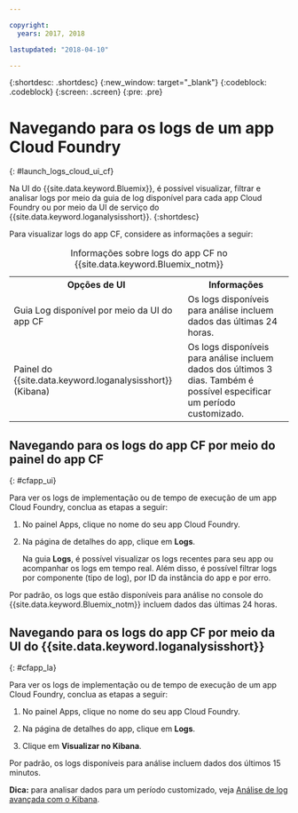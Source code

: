 ```yaml
---

copyright:
  years: 2017, 2018

lastupdated: "2018-04-10"

---
```



{:shortdesc: .shortdesc}
{:new_window: target="_blank"}
{:codeblock: .codeblock}
{:screen: .screen}
{:pre: .pre}

# Navegando para os logs de um app Cloud Foundry
{: #launch_logs_cloud_ui_cf}

Na UI do {{site.data.keyword.Bluemix}}, é possível visualizar, filtrar e analisar logs por meio da guia de log disponível para cada app Cloud Foundry ou por meio da UI de serviço do {{site.data.keyword.loganalysisshort}}.
{:shortdesc}

Para visualizar logs do app CF, considere as informações a seguir: 

<table>
  <caption>Informações sobre logs do app CF no {{site.data.keyword.Bluemix_notm}}</caption>
  <tr>
    <th>Opções de UI</th>
    <th>Informações</th>
  </tr>
  <tr>
    <td>Guia Log disponível por meio da UI do app CF </td>
    <td>Os logs disponíveis para análise incluem dados das últimas 24 horas.</td>
  </tr>
  <tr>
    <td>Painel do {{site.data.keyword.loganalysisshort}} (Kibana)</td>
    <td>Os logs disponíveis para análise incluem dados dos últimos 3 dias. Também é possível especificar um período customizado.</td>
  </tr>
</table>


## Navegando para os logs do app CF por meio do painel do app CF 
{: #cfapp_ui}

Para ver os logs de implementação ou de tempo de execução de um app Cloud Foundry, conclua as
etapas a seguir:

1. No painel Apps, clique no nome do seu app Cloud Foundry. 
    
2. Na página de detalhes do app, clique em **Logs**.
    
    Na guia **Logs**, é possível visualizar os logs recentes para seu app ou
acompanhar os logs em tempo real. Além disso, é possível filtrar logs por componente (tipo de log), por ID da instância do app e por erro.
    
Por padrão, os logs que estão disponíveis para análise no
console do {{site.data.keyword.Bluemix_notm}}
incluem dados das últimas 24 horas.


## Navegando para os logs do app CF por meio da UI do {{site.data.keyword.loganalysisshort}} 
{: #cfapp_la}

Para ver os logs de implementação ou de tempo de execução de um app Cloud Foundry, conclua as
etapas a seguir:

1. No painel Apps, clique no nome do seu app Cloud Foundry. 
    
2. Na página de detalhes do app, clique em **Logs**.
    
3. Clique em **Visualizar no Kibana**.

Por padrão, os logs disponíveis para análise incluem dados dos últimos 15 minutos.

**Dica:** para analisar dados para um período customizado, veja [Análise de log avançada com o Kibana](/docs/services/CloudLogAnalysis/kibana/analyzing_logs_Kibana.html#analyzing_logs_Kibana). 


